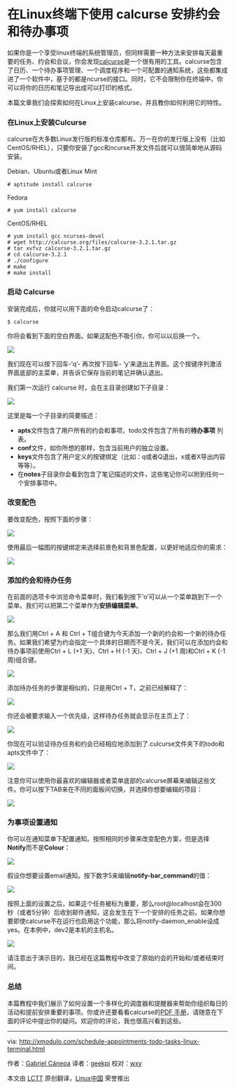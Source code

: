 在Linux终端下使用 calcurse 安排约会和待办事项
================================================================================
如果你是一个享受linux终端的系统管理员，但同样需要一种方法来安排每天最重要的任务、约会和会议，你会发现[calcurse][1]是一个很有用的工具。calcurse包含了日历、一个待办事项管理、一个调度程序和一个可配置的通知系统，这些都集成进了一个软件中，基于的都是ncurse的接口。同时，它不会限制你在终端中，你可以将你的日历和笔记导出成可以打印的格式。

本篇文章我们会探索如何在Linux上安装calcurse，并且教你如何利用它的特性。

### 在Linux上安装Culcurse ###

calcurse在大多数Linux发行版的标准仓库都有。万一在你的发行版上没有（比如CentOS/RHEL），只要你安装了gcc和ncurse开发文件后就可以很简单地从源码安装。

Debian、Ubuntu或者Linux Mint

    # aptitude install calcurse

Fedora

    # yum install calcurse

CentOS/RHEL

    # yum install gcc ncurses-devel
    # wget http://calcurse.org/files/calcurse-3.2.1.tar.gz
    # tar xvfvz calcurse-3.2.1.tar.gz
    # cd calcurse-3.2.1
    # ./configure
    # make
    # make install 

### 启动 Calcurse ###

安装完成后，你就可以用下面的命令启动calcurse了：

    $ calcurse 

你将会看到下面的空白界面。如果这配色不吸引你，你可以以后换一个。

![](https://farm8.staticflickr.com/7567/15410270544_0af50a4eb6_c.jpg)

我们现在可以按下回车-‘q’- 再次按下回车- ‘y’来退出主界面。这个按键序列激活界面底部的主菜单，并告诉它保存当前的笔记并确认退出。

我们第一次运行 calcurse 时，会在主目录创建如下子目录：

![](https://farm8.staticflickr.com/7482/15845194188_2ba15035e7_o.png)

这里是每一个子目录的简要描述：

- **apts**文件包含了用户所有的约会和事项，todo文件包含了所有的**待办事项** 列表。
- **conf**文件，如你所想的那样，包含当前用户的独立设置。
- **keys**文件包含了用户定义的按键绑定（比如：q或者Q退出，x或者X导出内容等等）。
- 在**notes**子目录你会看到包含了笔记描述的文件，这些笔记你可以附到任何一个安排事项中。

### 改变配色 ###

要改变配色，按照下面的步骤：

![](https://farm9.staticflickr.com/8595/16006755476_5289384f81_z.jpg)

使用最后一幅图的按键绑定来选择前景色和背景色配置，以更好地适应你的需求：

![](https://farm8.staticflickr.com/7499/15845274420_70bb95c221_b.jpg)

### 添加约会和待办任务 ###

在前面的选项卡中浏览命令菜单时，我们看到按下‘o’可以从一个菜单跳到下一个菜单。我们可以把第二个菜单作为**安排编辑菜单**。

![](https://farm9.staticflickr.com/8634/16031851732_b947951f76_c.jpg)

那么我们用Ctrl + A 和 Ctrl + T组合键为今天添加一个新的约会和一个新的待办任务。如果我们希望为约会指定一个具体的日期而不是今天，我们可以在添加约会和待办事项前使用Ctrl + L (+1 天)、Ctrl + H (-1 天)、Ctrl + J (+1 周)和Ctrl + K (-1 周)组合键。

![](https://farm8.staticflickr.com/7498/15410270594_dc282928ac_z.jpg)

添加待办任务的步骤是相似的，只是用Ctrl + T，之前已经解释了：

![](https://farm8.staticflickr.com/7520/15845386020_9799fe7378_o.png)

你还会被要求输入一个优先级，这样待办任务就会显示在主页上了：

![](https://farm8.staticflickr.com/7498/15413012243_e081b4e0b3_o.png)

你现在可以验证待办任务和约会已经相应地添加到了.culcurse文件夹下的todo和apts文件中了：

![](https://farm8.staticflickr.com/7569/16030583401_0a07d007aa_z.jpg)

注意你可以使用你最喜欢的编辑器或者菜单底部的calcurse屏幕来编辑这些文件。你可以按下TAB来在不同的面板间切换，并选择你想要编辑的项目：

![](https://farm9.staticflickr.com/8663/16032536475_2fd68e16bf_z.jpg)

### 为事项设置通知 ###

你可以在通知菜单下配置通知。按照相同的步骤来改变配色方案，但是选择**Notify**而不是**Colour**：

![](https://farm8.staticflickr.com/7569/15412900863_eaf2767e19_z.jpg)

假设你想要设置email通知。按下数字5来编辑**notify-bar_command**的值：

![](https://farm8.staticflickr.com/7531/16030583451_6d116b5f63_z.jpg)

按照上面的设置之后，如果这个任务被标为重要，那么root@localhost会在300秒（或者5分钟）后收到邮件通知，这会发生在下一个安排的任务之前。如果你想要即使calcurse不在运行也启用这个功能，那么将notify-daemon_enable设成yes。在本例中，dev2是本机的主机名。

![](https://farm8.staticflickr.com/7552/16031851862_afbf1937d0_z.jpg)

请注意出于演示目的，我已经在这篇教程中改变了原始约会的开始和/或者结束时间。

### 总结 ###

本篇教程中我们展示了如何设置一个多样化的调度器和提醒器来帮助你组织每日的活动和提前安排重要的事项。你或许还要看看calcurse的[PDF 手册][2]，请随意在下面的评论中提出你的疑问。欢迎你的评论，我也很高兴看到这些。

--------------------------------------------------------------------------------

via: http://xmodulo.com/schedule-appointments-todo-tasks-linux-terminal.html

作者：[Gabriel Cánepa][a]
译者：[geekpi](https://github.com/geekpi)
校对：[wxy](https://github.com/wxy)

本文由 [LCTT](https://github.com/LCTT/TranslateProject) 原创翻译，[Linux中国](http://linux.cn/) 荣誉推出

[a]:http://xmodulo.com/author/gabriel
[1]:http://calcurse.org/
[2]:http://calcurse.org/files/manual.pdf